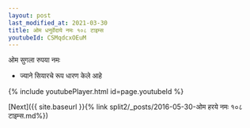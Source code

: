 ```yaml
---
layout: post
last_modified_at: 2021-03-30
title: ओम धनुर्वेदाये नमः १०८ टाइम्स
youtubeId: CSMqdcxOEuM
---
```

 
 
 ओम सुगला रुपया नमः  
 
 -  ज्याने सियारचे रूप धारण केले आहे 
 
  
 
  
 
 
 
 
 
 


{% include youtubePlayer.html id=page.youtubeId %}
 
[Next]({{ site.baseurl }}{% link  split2/_posts/2016-05-30-ओम हरये नमः १०८ टाइम्स.md%})
 
